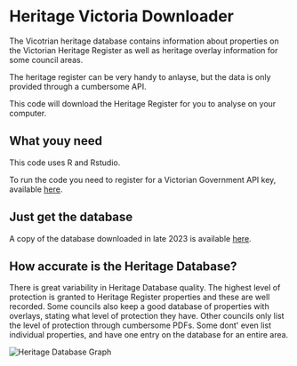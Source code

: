 # Heritage Victoria Downloader
The Vicotrian heritage database contains information about properties on the Victorian Heritage Register as well as heritage overlay information for some council areas. 

The heritage register can be very handy to anlayse, but the data is only provided through a cumbersome API. 

This code will download the Heritage Register for you to analyse on your computer. 

## What youy need
This code uses R and Rstudio.

To run the code you need to register for a Victorian Government API key, available [here](https://www.developer.vic.gov.au/). 

## Just get the database

A copy of the database downloaded in late 2023 is available [here](http:/github.com/jonathananolan/Victorian-Heritage-Database/heritage_db.csv.zip).

## How accurate is the Heritage Database? 
There is great variability in Heritage Database quality. The highest level of protection is granted to Heritage Register properties and these are well recorded. Some councils also keep a good database of properties with overlays, stating what level of protection they have. Other councils only list the level of protection through cumbersome PDFs. Some dont' even list individual properties, and have one entry on the database for an entire area. 

![Heritage Database Graph](http:/github.com/jonathananolan/Victorian-Heritage-Database/heritage_database_compliance.png)